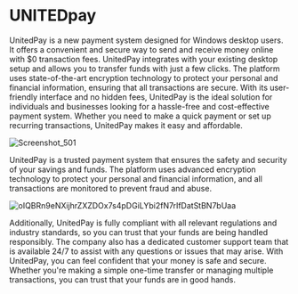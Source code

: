 # UNITEDpay
UnitedPay is a new payment system designed for Windows desktop users. It offers a convenient and secure way to send and receive money online with $0 transaction fees. UnitedPay integrates with your existing desktop setup and allows you to transfer funds with just a few clicks. The platform uses state-of-the-art encryption technology to protect your personal and financial information, ensuring that all transactions are secure. With its user-friendly interface and no hidden fees, UnitedPay is the ideal solution for individuals and businesses looking for a hassle-free and cost-effective payment system. Whether you need to make a quick payment or set up recurring transactions, UnitedPay makes it easy and affordable.

![Screenshot_501](https://user-images.githubusercontent.com/50609973/218321428-93af791e-4525-4f66-b98e-e2288e36a42a.png)

UnitedPay is a trusted payment system that ensures the safety and security of your savings and funds. The platform uses advanced encryption technology to protect your personal and financial information, and all transactions are monitored to prevent fraud and abuse. 

![oIQBRn9eNXijhrZXZDOx7s4pDGiLYbi2fN7rIfDatStBN7bUaa](https://user-images.githubusercontent.com/50609973/218321643-d8d43214-0f7f-4b4a-a5b5-2d2fff450f3c.png)

Additionally, UnitedPay is fully compliant with all relevant regulations and industry standards, so you can trust that your funds are being handled responsibly. The company also has a dedicated customer support team that is available 24/7 to assist with any questions or issues that may arise. With UnitedPay, you can feel confident that your money is safe and secure. Whether you're making a simple one-time transfer or managing multiple transactions, you can trust that your funds are in good hands.
